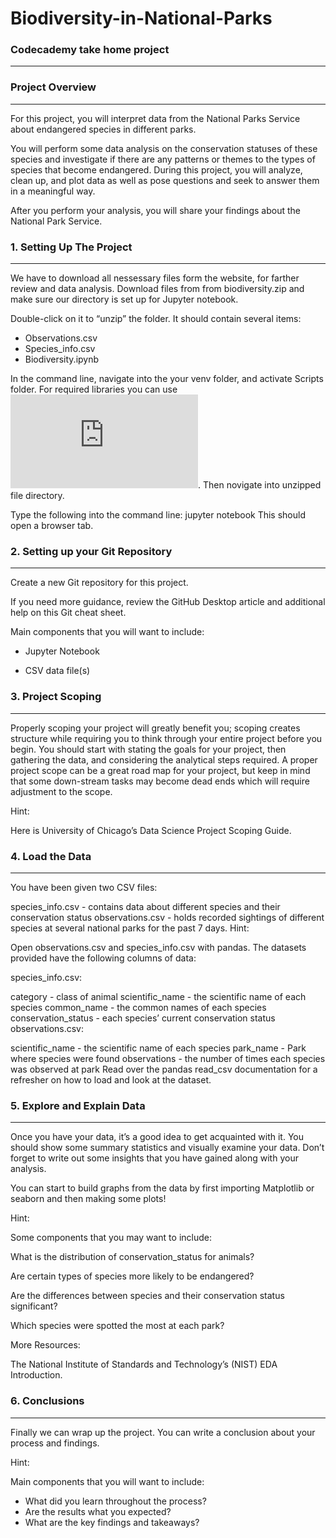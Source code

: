 # Biodiversity-in-National-Parks
### Codecademy take home project
---
### Project Overview
---
For this project, you will interpret data from the National Parks Service about endangered species in different parks.

You will perform some data analysis on the conservation statuses of these species and investigate if there are any patterns or themes to the types of species that become endangered. During this project, you will analyze, clean up, and plot data as well as pose questions and seek to answer them in a meaningful way.

After you perform your analysis, you will share your findings about the National Park Service.

### 1. Setting Up The Project
---
We have to download all nessessary files form the website, for farther review and data analysis.
Download files from from biodiversity.zip and make sure our directory is set up for Jupyter notebook.

Double-click on it to “unzip” the folder. It should contain several items:

- Observations.csv
- Species_info.csv
- Biodiversity.ipynb

In the command line, navigate into the your venv folder, and activate Scripts folder. For required libraries you can use ![requirements file](https://github.com/Kate-Pol/Biodiversity-in-National-Parks/blob/main/requirements.txt). 
Then novigate into unzipped file directory.

Type the following into the command line: jupyter notebook This should open a browser tab.

### 2. Setting up your Git Repository
---
Create a new Git repository for this project.

If you need more guidance, review the GitHub Desktop article and additional help on this Git cheat sheet.

Main components that you will want to include:

- Jupyter Notebook

- CSV data file(s)

### 3. Project Scoping
---
Properly scoping your project will greatly benefit you; scoping creates structure while requiring you to think through your entire project before you begin. You should start with stating the goals for your project, then gathering the data, and considering the analytical steps required. A proper project scope can be a great road map for your project, but keep in mind that some down-stream tasks may become dead ends which will require adjustment to the scope.

Hint:

Here is University of Chicago’s Data Science Project Scoping Guide.

### 4. Load the Data
---
You have been given two CSV files:

species_info.csv - contains data about different species and their conservation status
observations.csv - holds recorded sightings of different species at several national parks for the past 7 days.
Hint:

Open observations.csv and species_info.csv with pandas. The datasets provided have the following columns of data:

species_info.csv:

category - class of animal
scientific_name - the scientific name of each species
common_name - the common names of each species
conservation_status - each species’ current conservation status
observations.csv:

scientific_name - the scientific name of each species
park_name - Park where species were found
observations - the number of times each species was observed at park
Read over the pandas read_csv documentation for a refresher on how to load and look at the dataset.

### 5. Explore and Explain Data
---
Once you have your data, it’s a good idea to get acquainted with it. You should show some summary statistics and visually examine your data. Don’t forget to write out some insights that you have gained along with your analysis.

You can start to build graphs from the data by first importing Matplotlib or seaborn and then making some plots!

Hint:

Some components that you may want to include:

What is the distribution of conservation_status for animals?

Are certain types of species more likely to be endangered?

Are the differences between species and their conservation status significant?

Which species were spotted the most at each park?

More Resources:

The National Institute of Standards and Technology’s (NIST) EDA Introduction.

### 6. Conclusions
---
Finally we can wrap up the project. You can write a conclusion about your process and findings.

Hint:

Main components that you will want to include:

- What did you learn throughout the process?
- Are the results what you expected?
- What are the key findings and takeaways?
